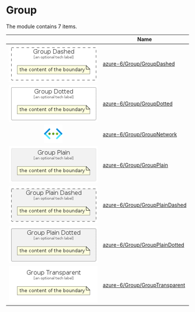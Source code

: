 # Group

The module contains 7 items.



| |Name|
|:---:|---|
| ![illustration of azure-6/Group/GroupDashed](../../azure-6/Group/GroupDashed.Local.png) | [azure-6/Group/GroupDashed](../../azure-6/Group/GroupDashed.md) |
| ![illustration of azure-6/Group/GroupDotted](../../azure-6/Group/GroupDotted.Local.png) | [azure-6/Group/GroupDotted](../../azure-6/Group/GroupDotted.md) |
| ![illustration of azure-6/Group/GroupNetwork](../../azure-6/Item/Networking/ServiceVirtualNetworks.png) | [azure-6/Group/GroupNetwork](../../azure-6/Group/GroupNetwork.md) |
| ![illustration of azure-6/Group/GroupPlain](../../azure-6/Group/GroupPlain.Local.png) | [azure-6/Group/GroupPlain](../../azure-6/Group/GroupPlain.md) |
| ![illustration of azure-6/Group/GroupPlainDashed](../../azure-6/Group/GroupPlainDashed.Local.png) | [azure-6/Group/GroupPlainDashed](../../azure-6/Group/GroupPlainDashed.md) |
| ![illustration of azure-6/Group/GroupPlainDotted](../../azure-6/Group/GroupPlainDotted.Local.png) | [azure-6/Group/GroupPlainDotted](../../azure-6/Group/GroupPlainDotted.md) |
| ![illustration of azure-6/Group/GroupTransparent](../../azure-6/Group/GroupTransparent.Local.png) | [azure-6/Group/GroupTransparent](../../azure-6/Group/GroupTransparent.md) |



